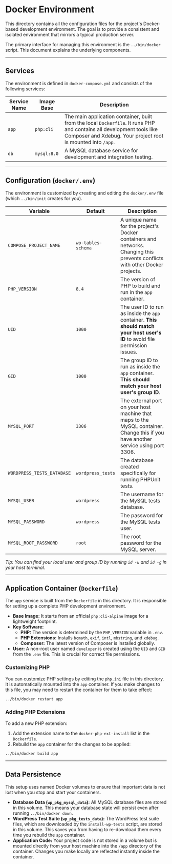 # Docker Environment

This directory contains all the configuration files for the project's Docker-based development environment. The goal is to provide a consistent and isolated environment that mirrors a typical production server.

The primary interface for managing this environment is the `../bin/docker` script. This document explains the underlying components.

---

## Services

The environment is defined in `docker-compose.yml` and consists of the following services:

| Service Name | Image Base | Description                                                                                                                                                                      |
|--------------|------------|----------------------------------------------------------------------------------------------------------------------------------------------------------------------------------|
| `app`        | `php:cli`  | The main application container, built from the local `Dockerfile`. It runs PHP and contains all development tools like Composer and Xdebug. Your project root is mounted into `/app`. |
| `db`         | `mysql:8.0`  | A MySQL database service for development and integration testing.                                                                                                                |

---

## Configuration (`docker/.env`)

The environment is customized by creating and editing the `docker/.env` file (which `../bin/init` creates for you).

| Variable                 | Default           | Description                                                                                                                                             |
| ------------------------ | ----------------- | ------------------------------------------------------------------------------------------------------------------------------------------------------- |
| `COMPOSE_PROJECT_NAME`     | `wp-tables-schema` | A unique name for the project's Docker containers and networks. Changing this prevents conflicts with other Docker projects.                            |
| `PHP_VERSION`              | `8.4`             | The version of PHP to build and run in the `app` container.                                                                                               |
| `UID`                      | `1000`            | The user ID to run as inside the `app` container. **This should match your host user's ID** to avoid file permission issues.                              |
| `GID`                      | `1000`            | The group ID to run as inside the `app` container. **This should match your host user's group ID**.                                                     |
| `MYSQL_PORT`               | `3306`            | The external port on your host machine that maps to the MySQL container. Change this if you have another service using port 3306.                        |
| `WORDPRESS_TESTS_DATABASE` | `wordpress_tests` | The database created specifically for running PHPUnit tests.                                                                                              |
| `MYSQL_USER`               | `wordpress`       | The username for the MySQL tests database.                                                                                                              |
| `MYSQL_PASSWORD`           | `wordpress`       | The password for the MySQL tests user.                                                                                                                  |
| `MYSQL_ROOT_PASSWORD`      | `root`            | The root password for the MySQL server.                                                                     |

*Tip: You can find your local user and group ID by running `id -u` and `id -g` in your host terminal.*

---

## Application Container (`Dockerfile`)

The `app` service is built from the `Dockerfile` in this directory. It is responsible for setting up a complete PHP development environment.

-   **Base Image:** It starts from an official `php:cli-alpine` image for a lightweight footprint.
-   **Key Software:**
    -   **PHP:** The version is determined by the `PHP_VERSION` variable in `.env`.
    -   **PHP Extensions:** Installs `bcmath`, `exif`, `intl`, `mbstring`, and `xdebug`.
    -   **Composer:** The latest version of Composer is installed globally.
-   **User:** A non-root user named `developer` is created using the `UID` and `GID` from the `.env` file. This is crucial for correct file permissions.

### Customizing PHP

You can customize PHP settings by editing the `php.ini` file in this directory. It is automatically mounted into the `app` container. If you make changes to this file, you may need to restart the container for them to take effect:

```bash
../bin/docker restart app
```

### Adding PHP Extensions

To add a new PHP extension:
1.  Add the extension name to the `docker-php-ext-install` list in the `Dockerfile`.
2.  Rebuild the `app` container for the changes to be applied:

```bash
../bin/docker build app
```

---

## Data Persistence

This setup uses named Docker volumes to ensure that important data is not lost when you stop and start your containers.

-   **Database Data (`wp_pkg_mysql_data`):** All MySQL database files are stored in this volume. This means your database state will persist even after running `../bin/docker down`.
-   **WordPress Test Suite (`wp_pkg_tests_data`):** The WordPress test suite files, which are downloaded by the `install-wp-tests` script, are stored in this volume. This saves you from having to re-download them every time you rebuild the `app` container.
-   **Application Code:** Your project code is not stored in a volume but is mounted directly from your host machine into the `/app` directory of the container. Changes you make locally are reflected instantly inside the container.
